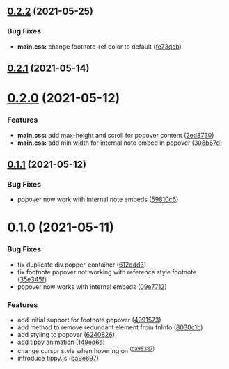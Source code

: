 ## [0.2.2](https://github.com/alx-plugins/better-fn/compare/0.2.1...0.2.2) (2021-05-25)


### Bug Fixes

* **main.css:** change footnote-ref color to default ([fe73deb](https://github.com/alx-plugins/better-fn/commit/fe73deb268ab3160a49676cc58e0a5035e3516cc))

## [0.2.1](https://github.com/alx-plugins/better-fn/compare/0.2.0...0.2.1) (2021-05-14)

# [0.2.0](https://github.com/alx-plugins/better-fn/compare/0.1.1...0.2.0) (2021-05-12)


### Features

* **main.css:** add max-height and scroll for popover content ([2ed8730](https://github.com/alx-plugins/better-fn/commit/2ed8730124037f350753ab597a79191159d2dfca))
* **main.css:** add min width for internal note embed in popover ([308b67d](https://github.com/alx-plugins/better-fn/commit/308b67dfabbe5c443c3c623d98994e9a3fd64a6b))

## [0.1.1](https://github.com/alx-plugins/better-fn/compare/0.1.0...0.1.1) (2021-05-12)


### Bug Fixes

* popover now work with internal note embeds ([59810c6](https://github.com/alx-plugins/better-fn/commit/59810c6f59438e84aa9cbc9ca7cd4e275b18f8df))

# 0.1.0 (2021-05-11)


### Bug Fixes

* fix duplicate div.popper-container ([612ddd3](https://github.com/alx-plugins/better-fn/commit/612ddd30d77f34dcc5f052ff7eed8b80a48acc78))
* fix footnote popover not working with reference style footnote ([35e345f](https://github.com/alx-plugins/better-fn/commit/35e345f6a9046a616097b6148121aafc8c95a20b))
* popover now works with internal embeds ([09e7712](https://github.com/alx-plugins/better-fn/commit/09e771242d5693ce370ce615e74cd3bfb659850f))


### Features

* add initial support for footnote popover ([4991573](https://github.com/alx-plugins/better-fn/commit/4991573edb6d00f6742cbb08418686bfbb8c6094))
* add method to remove redundant element from fnInfo ([8030c1b](https://github.com/alx-plugins/better-fn/commit/8030c1bed5930b938454c3b9eed8da3fc1a4726f))
* add styling to popover ([6240826](https://github.com/alx-plugins/better-fn/commit/6240826123e826a5f31dbb96c3bae5a3b1695708))
* add tippy animation ([149ed6a](https://github.com/alx-plugins/better-fn/commit/149ed6a03c2662d1762b5129dfee9c39310e8877))
* change cursor style when hovering on <sup> ([ca98387](https://github.com/alx-plugins/better-fn/commit/ca98387d97a61145e7366a4d68462a67bc150ca4))
* introduce tippy.js ([ba9e697](https://github.com/alx-plugins/better-fn/commit/ba9e69793b7601a19ba7565e1a48041c1ea5095d))

